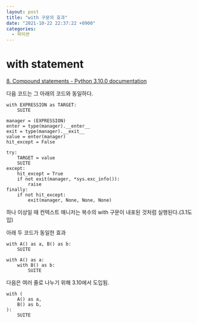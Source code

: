 ```yaml
---
layout: post
title: "with 구문의 효과"
date: "2021-10-22 22:37:22 +0900"
categories:
  - 파이썬
---
```

# with statement



[8\. Compound statements \- Python 3\.10\.0 documentation](https://docs.python.org/3/reference/compound_stmts.html#the-with-statement)



다음 코드는 그 아래의 코드와 동일하다.



```False
with EXPRESSION as TARGET:
    SUITE
```


```False
manager = (EXPRESSION)
enter = type(manager).__enter__
exit = type(manager).__exit__
value = enter(manager)
hit_except = False

try:
    TARGET = value
    SUITE
except:
    hit_except = True
    if not exit(manager, *sys.exc_info()):
        raise
finally:
    if not hit_except:
        exit(manager, None, None, None)
```


 하나 이상일 때 컨텍스트 매니저는 복수의 with 구문이 내포된
 것처럼 실행된다.(3\.1도입)
 


아래 두 코드가 동일한 효과



```False
with A() as a, B() as b:
    SUITE
```


```False
with A() as a:
    with B() as b:
        SUITE
```

다음은 여러 줄로 나누기 위해 3\.10에서 도입됨.



```False
with (
    A() as a,
    B() as b,
):
    SUITE
```
